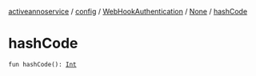 [activeannoservice](../../../index.md) / [config](../../index.md) / [WebHookAuthentication](../index.md) / [None](index.md) / [hashCode](./hash-code.md)

# hashCode

`fun hashCode(): `[`Int`](https://kotlinlang.org/api/latest/jvm/stdlib/kotlin/-int/index.html)
